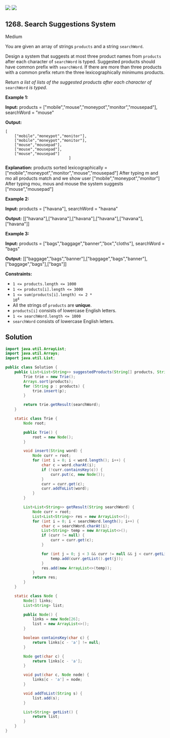 [![](https://img.shields.io/github/stars/javadev/LeetCode-in-Java?label=Stars&style=flat-square)](https://github.com/javadev/LeetCode-in-Java)
[![](https://img.shields.io/github/forks/javadev/LeetCode-in-Java?label=Fork%20me%20on%20GitHub%20&style=flat-square)](https://github.com/javadev/LeetCode-in-Java/fork)

## 1268\. Search Suggestions System

Medium

You are given an array of strings `products` and a string `searchWord`.

Design a system that suggests at most three product names from `products` after each character of `searchWord` is typed. Suggested products should have common prefix with `searchWord`. If there are more than three products with a common prefix return the three lexicographically minimums products.

Return _a list of lists of the suggested products after each character of_ `searchWord` _is typed_.

**Example 1:**

**Input:** products = ["mobile","mouse","moneypot","monitor","mousepad"], searchWord = "mouse"

**Output:** 
        
    [ 
        ["mobile","moneypot","monitor"], 
        ["mobile","moneypot","monitor"], 
        ["mouse","mousepad"], 
        ["mouse","mousepad"], 
        ["mouse","mousepad"] 
                                ]

**Explanation:** products sorted lexicographically = ["mobile","moneypot","monitor","mouse","mousepad"] After typing m and mo all products match and we show user ["mobile","moneypot","monitor"] After typing mou, mous and mouse the system suggests ["mouse","mousepad"]

**Example 2:**

**Input:** products = ["havana"], searchWord = "havana"

**Output:** [["havana"],["havana"],["havana"],["havana"],["havana"],["havana"]]

**Example 3:**

**Input:** products = ["bags","baggage","banner","box","cloths"], searchWord = "bags"

**Output:** [["baggage","bags","banner"],["baggage","bags","banner"],["baggage","bags"],["bags"]]

**Constraints:**

*   `1 <= products.length <= 1000`
*   `1 <= products[i].length <= 3000`
*   <code>1 <= sum(products[i].length) <= 2 * 10<sup>4</sup></code>
*   All the strings of `products` are **unique**.
*   `products[i]` consists of lowercase English letters.
*   `1 <= searchWord.length <= 1000`
*   `searchWord` consists of lowercase English letters.

## Solution

```java
import java.util.ArrayList;
import java.util.Arrays;
import java.util.List;

public class Solution {
    public List<List<String>> suggestedProducts(String[] products, String searchWord) {
        Trie trie = new Trie();
        Arrays.sort(products);
        for (String p : products) {
            trie.insert(p);
        }

        return trie.getResult(searchWord);
    }

    static class Trie {
        Node root;

        public Trie() {
            root = new Node();
        }

        void insert(String word) {
            Node curr = root;
            for (int i = 0; i < word.length(); i++) {
                char c = word.charAt(i);
                if (!curr.containsKey(c)) {
                    curr.put(c, new Node());
                }
                curr = curr.get(c);
                curr.addToList(word);
            }
        }

        List<List<String>> getResult(String searchWord) {
            Node curr = root;
            List<List<String>> res = new ArrayList<>();
            for (int i = 0; i < searchWord.length(); i++) {
                char c = searchWord.charAt(i);
                List<String> temp = new ArrayList<>();
                if (curr != null) {
                    curr = curr.get(c);
                }

                for (int j = 0; j < 3 && curr != null && j < curr.getList().size(); j++) {
                    temp.add(curr.getList().get(j));
                }
                res.add(new ArrayList<>(temp));
            }
            return res;
        }
    }

    static class Node {
        Node[] links;
        List<String> list;

        public Node() {
            links = new Node[26];
            list = new ArrayList<>();
        }

        boolean containsKey(char c) {
            return links[c - 'a'] != null;
        }

        Node get(char c) {
            return links[c - 'a'];
        }

        void put(char c, Node node) {
            links[c - 'a'] = node;
        }

        void addToList(String s) {
            list.add(s);
        }

        List<String> getList() {
            return list;
        }
    }
}
```